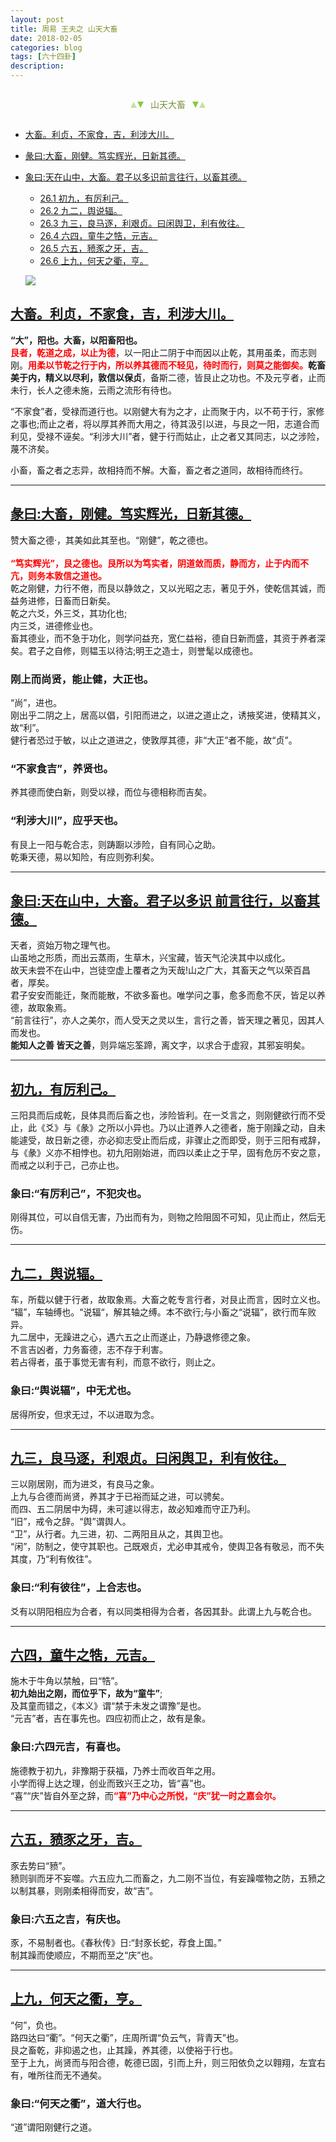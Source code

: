 ```yaml
---
layout: post
title: 周易 王夫之 山天大畜
date: 2018-02-05
categories: blog
tags: [六十四卦]
description: 
---
```


<span id = "jump"></span>


<section style="margin: 0px auto; text-align: center;">
    <section class="xhr" style="width: 0px; height: 0px; border-left: 5px solid transparent; border-right: 5px solid transparent; border-bottom: 10px solid rgb(135, 201, 67); display: inline-block; opacity: 0.5; border-top-color: rgb(135, 201, 67);"></section>
    <section class="xhr" style="width: 0px; height: 0px; border-left: 5px solid transparent; border-right: 5px solid transparent; border-top: 10px solid rgb(135, 201, 67); display: inline-block; margin-left: -3px; border-bottom-color: rgb(135, 201, 67);"></section>
    <section style="
margin-left: 0.5em;
display: inline-block;">
        <p>
            <span style="color: rgb(118, 146, 60);">山天大畜</span>
        </p>
    </section>
    <section class="xhr" style="margin-left: 0.5em; width: 0px; height: 0px; border-left: 5px solid transparent; border-right: 5px solid transparent; border-top: 10px solid rgb(135, 201, 67); display: inline-block; border-bottom-color: rgb(135, 201, 67);"></section>
    <section class="xhr" style="width: 0px; height: 0px; border-left: 5px solid transparent; border-right: 5px solid transparent; border-bottom: 10px solid rgb(135, 201, 67); display: inline-block; opacity: 0.5; margin-left: -3px; border-top-color: rgb(135, 201, 67);"></section>
</section>

- [大畜。利贞，不家食，吉，利涉大川。](#jump大畜)
- [彖曰:大畜，刚健。笃实辉光，日新其德。](#jump刚健)
- [象曰:天在山中，大畜。君子以多识前言往行，以畜其德。](#jump天在山中)
  - [26.1 初九，有厉利己。](#jump有厉利己)
  - [26.2 九二，舆说辐。](#jump舆说辐)
  - [26.3 九三，良马逐，利艰贞。曰闲舆卫，利有攸往。](#jump良马逐)
  - [26.4 六四，童牛之牿，元吉。](#jump童牛之牿)
  - [26.5 六五，豮豕之牙，吉。](#jump豮豕之牙)
  - [26.6 上九，何天之衢，亨。](#jump何天之衢)
  
  ![](http://www.guoyi360.com/uploads/allimg/130727/1-130HG1314B14.jpg)


<span id = "jump大畜"></span>
## [大畜。利贞，不家食，吉，利涉大川。](#jump)
**“大”，阳也。大畜，以阳畜阳也。**<font color="#FF0000"><b><br>艮者，乾道之成，以止为德</b></font>，以一阳止二阴于中而因以止乾，其用虽柔，而志则刚。<font color="#FF0000"><b>用柔以节乾之行于内，所以养其德而不轻见，待时而行，则莫之能御矣。</b></font>**乾畜美于内，精义以尽利，敦信以保贞**，备斯二德，皆艮止之功也。不及元亨者，止而未行，长人之德未施，云雨之流形有待也。


“不家食”者，受禄而道行也。以刚健大有为之才，止而聚于内，以不苟于行，家修之事也;而止之者，将以厚其养而大用之，待其汲引以进，与艮之一阳，志道合而利见，受禄不诬矣。“利涉大川”者，健于行而姑止，止之者又其同志，以之涉险，蔑不济矣。


小畜，畜之者之志异，故相持而不解。大畜，畜之者之道同，故相待而终行。

----

<span id = "jump刚健"></span>
## [彖曰:大畜，刚健。笃实辉光，日新其德。](#jump)
赞大畜之德·，其美如此其至也。“刚健”，乾之德也。<br><font color="#FF0000"><b><br>“笃实辉光”，艮之德也。艮所以为笃实者，阴道敛而质，静而方，止于内而不亢，则务本敦信之道也。<br></b></font>乾之刚健，力行不倦，而艮以静敛之，又以光昭之志，著见于外，使乾信其诚，而益务进修，日畜而日新矣。<br>
乾之六爻，外三爻，其功化也;<br>
内三爻，进德修业也。<br>
畜其德业，而不急于功化，则学问益充，宽仁益裕，德自日新而盛，其资于养者深矣。君子之自修，则韫玉以待沽;明王之造士，则誉髦以成德也。

### 刚上而尚贤，能止健，大正也。
“尚”，进也。<br>
刚出乎二阴之上，居高以倡，引阳而进之，以进之道止之，诱掖奖进，使精其义，故“利”。<br>
健行者恐过于敏，以止之道进之，使敦厚其德，非“大正”者不能，故“贞”。

### “不家食吉”，养贤也。
养其德而使白新，则受以禄，而位与德相称而吉矣。

### “利涉大川”，应乎天也。
有艮上一阳与乾合志，则踌蹰以涉险，自有同心之助。<br>
乾秉天德，易以知险，有应则弥利矣。

----

<span id = "jump天在山中"></span>
## [象曰:天在山中，大畜。君子以多识 前言往行，以畜其德。](#jump)
天者，资始万物之理气也。<br>
山虽地之形质，而出云蒸雨，生草木，兴宝藏，皆天气沦浃其中以成化。<br>
故天未尝不在山中，岂徒空虚上覆者之为天哉!山之广大，其畜天之气以荣百昌者，厚矣。<br>
君子安安而能迁，聚而能散，不欲多畜也。唯学问之事，愈多而愈不厌，皆足以养德，故取象焉。<br>
“前言往行”，亦人之美尔，而人受天之灵以生，言行之善，皆天理之著见，因其人而发也。<br>
**能知人之善 皆天之善**，则异端忘筌蹄，离文字，以求合于虚寂，其邪妄明矣。

----

<span id = "jump有厉利己"></span>
## [初九，有厉利己。](#jump)
三阳具而后成乾，艮体具而后畜之也，涉险皆利。在一爻言之，则刚健欲行而不受止，此《爻》与《彖》之所以小异也。乃以止道养人之德者，施于刚躁之动，自未能遽受，故日新之德，亦必抑志受止而后成，非骤止之而即受，则于三阳有戒辞，与《彖》义亦不相悖也。初九阳刚始进，而四以柔止之于早，固有危厉不安之意，而戒之以利于己，己亦止也。

### 象曰:“有厉利己”，不犯灾也。
刚得其位，可以自信无害，乃出而有为，则物之险阻固不可知，见止而止，然后无伤。

----

<span id = "jump舆说辐"></span>
## [九二，舆说辐。](#jump)
车，所载以健于行者，故取象焉。大畜之乾专言行者，对艮止而言，因时立义也。<br>
“辐”，车轴缚也。“说辐“，解其轴之缚。本不欲行;与小畜之“说辐”，欲行而车败异。<br>
九二居中，无躁进之心，遇六五之止而遂止，乃静退修德之象。<br>
不言吉凶者，力务畜德，志不存于利害。<br>
若占得者，虽于事觉无害有利，而意不欲行，则止之。

### 象曰:“舆说辐”，中无尤也。
居得所安，但求无过，不以进取为念。

----

<span id = "jump良马逐"></span>
## [九三，良马逐，利艰贞。曰闲舆卫，利有攸往。](#jump)
三以刚居刚，而为进爻，有良马之象。<br>
上九与合德而尚贤，养其才于已裕而延之进，可以骋矣。<br>
而四、五二阴居中为碍，未可遽以得志，故必知难而守正乃利。<br>
“旧”，戒令之辞。“舆”谓舆人。<br>
“卫”，从行者。九三进，初、二两阳且从之，其舆卫也。<br>
“闲”，防制之，使守其职也。己既艰贞，尤必申其戒令，使舆卫各有敬忌，而不失其度，乃“利有攸往”。

### 象曰:“利有彼往”，上合志也。
爻有以阴阳相应为合者，有以同类相得为合者，各因其卦。此谓上九与乾合也。

----

<span id = "jump童牛之牿"></span>
## [六四，童牛之牿，元吉。](#jump)
施木于牛角以禁触，曰“牿”。<br>
**初九始出之刚，而位乎下，故为“童牛”**;<br>
及其童而错之，《本义》谓“禁于未发之谓豫”是也。<br>
“元吉”者，吉在事先也。四应初而止之，故有是象。

### 象曰:六四元吉，有喜也。
施德教于初九，非豫期于获福，乃养士而收百年之用。<br>
小学而得上达之理，创业而致兴王之功，皆“喜”也。<br>
“喜”“庆”皆自外至之辞，而<font color="#FF0000"><b>“喜”乃中心之所悦，“庆”犹一时之嘉会尔。</b></font>

----

<span id = "jump豮豕之牙"></span>
## [六五，豮豕之牙，吉。](#jump)
豕去势曰“豮”。<br>
豮则驯而牙不妄噬。六五应九二而畜之，九二刚不当位，有妄躁噬物之防，五豮之以制其暴，则刚柔相得而安，故“吉”。

### 象曰:六五之吉，有庆也。
豕，不易制者也。《春秋传》日:“封豕长蛇，荐食上国。”<br>
制其躁而使顺应，不期而至之“庆”也。

----

<span id = "jump何天之衢"></span>
## [上九，何天之衢，亨。](#jump)
“何”，负也。<br>
路四达曰“衢”。“何天之衢”，庄周所谓“负云气，背青天”也。<br>
艮之畜乾，非抑遏之也，止其躁，养其德，以使裕于行也。<br>
至于上九，尚贤而与阳合德，乾德已固，引而上升，则三阳依负之以翱翔，左宜右有，唯所往而无不通矣。

### 象曰:“何天之衢”，道大行也。
“道”谓阳刚健行之道。



